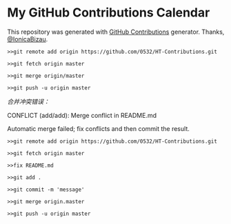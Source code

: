 My GitHub Contributions Calendar
================================
This repository was generated with [GitHub Contributions](https://github.com/IonicaBizau/github-contributions) generator. Thanks, [@IonicaBizau](https://github.com/IonicaBizau).

```
>>git remote add origin https://github.com/0532/HT-Contributions.git

>>git fetch origin master

>>git merge origin/master

>>git push -u origin master
```

*合并冲突错误：*

CONFLICT (add/add): Merge conflict in README.md

Automatic merge failed; fix conflicts and then commit the result.

```
>>git remote add origin https://github.com/0532/HT-Contributions.git

>>git fetch origin master

>>fix README.md

>>git add .

>>git commit -m 'message'

>>git merge origin.master

>>git push -u origin master
```
